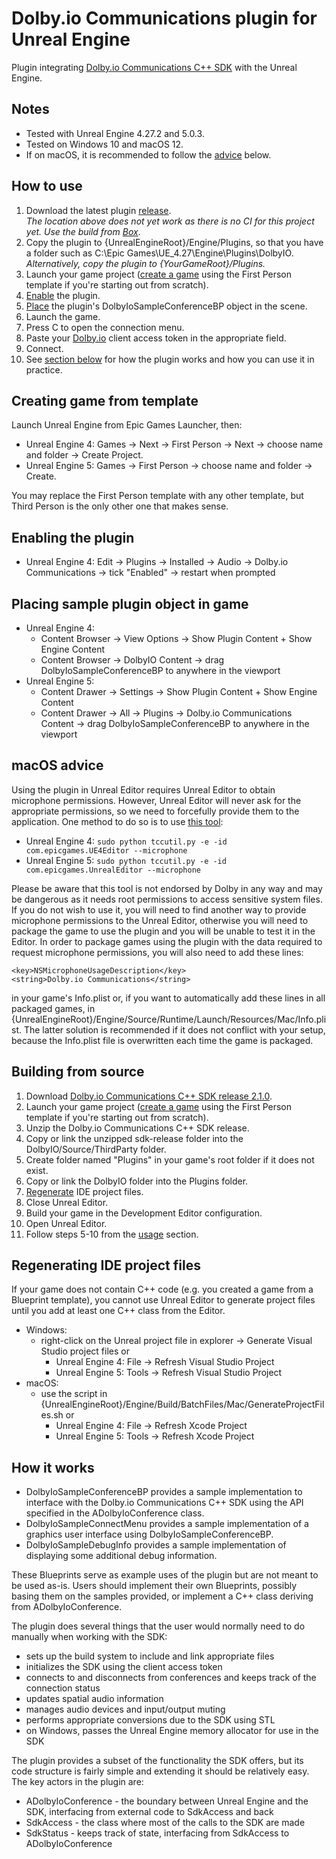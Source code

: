 # Dolby.io Communications plugin for Unreal Engine
Plugin integrating [Dolby.io Communications C++ SDK](https://github.com/DolbyIO/comms-sdk-cpp) with the Unreal Engine.

## Notes
- Tested with Unreal Engine 4.27.2 and 5.0.3.
- Tested on Windows 10 and macOS 12.
- If on macOS, it is recommended to follow the [advice](#macos) below.

## <a name="usage"></a> How to use
1. Download the latest plugin [release](https://github.com/DolbyIO/comms-sdk-unreal/releases).  
*The location above does not yet work as there is no CI for this project yet. Use the build from [Box](https://dolby.box.com/s/dp6seu7ezine09my1tgmlc21k4w7pmmc)*.
2. Copy the plugin to {UnrealEngineRoot}/Engine/Plugins, so that you have a folder such as C:\Epic Games\UE_4.27\Engine\Plugins\DolbyIO.  
*Alternatively, copy the plugin to {YourGameRoot}/Plugins.*
3. Launch your game project ([create a game](#create) using the First Person template if you're starting out from scratch).
4. [Enable](#enable) the plugin.
5. [Place](#place) the plugin's DolbyIoSampleConferenceBP object in the scene.
6. Launch the game.
7. Press C to open the connection menu.
8. Paste your [Dolby.io](https://dolby.io) client access token in the appropriate field.
9. Connect.
10. See [section below](#how) for how the plugin works and how you can use it in practice.

## <a name="create"></a> Creating game from template
Launch Unreal Engine from Epic Games Launcher, then:
- Unreal Engine 4: Games → Next → First Person → Next → choose name and folder → Create Project.
- Unreal Engine 5: Games → First Person → choose name and folder → Create.

You may replace the First Person template with any other template, but Third Person is the only other one that makes sense.

## <a name="enable"></a> Enabling the plugin
- Unreal Engine 4: Edit → Plugins → Installed → Audio → Dolby.io Communications → tick "Enabled" → restart when prompted

## <a name="place"></a> Placing sample plugin object in game
- Unreal Engine 4:
    - Content Browser → View Options → Show Plugin Content + Show Engine Content
    - Content Browser → DolbyIO Content → drag DolbyIoSampleConferenceBP to anywhere in the viewport
- Unreal Engine 5:
    - Content Drawer → Settings → Show Plugin Content + Show Engine Content
    - Content Drawer → All → Plugins → Dolby.io Communications Content → drag DolbyIoSampleConferenceBP to anywhere in the viewport

## <a name="macos"></a> macOS advice
Using the plugin in Unreal Editor requires Unreal Editor to obtain microphone permissions. However, Unreal Editor will never ask for the appropriate permissions, so we need to forcefully provide them to the application. One method to do so is to use [this tool](https://github.com/DocSystem/tccutil):  
- Unreal Engine 4: `sudo python tccutil.py -e -id com.epicgames.UE4Editor --microphone`  
- Unreal Engine 5: `sudo python tccutil.py -e -id com.epicgames.UnrealEditor --microphone`

Please be aware that this tool is not endorsed by Dolby in any way and may be dangerous as it needs root permissions to access sensitive system files. If you do not wish to use it, you will need to find another way to provide microphone permissions to the Unreal Editor, otherwise you will need to package the game to use the plugin and you will be unable to test it in the Editor. In order to package games using the plugin with the data required to request microphone permissions, you will also need to add these lines:
```
<key>NSMicrophoneUsageDescription</key>
<string>Dolby.io Communications</string>
```
in your game's Info.plist or, if you want to automatically add these lines in all packaged games, in {UnrealEngineRoot}/Engine/Source/Runtime/Launch/Resources/Mac/Info.plist. The latter solution is recommended if it does not conflict with your setup, because the Info.plist file is overwritten each time the game is packaged.

## Building from source
1. Download [Dolby.io Communications C++ SDK release 2.1.0](https://github.com/DolbyIO/comms-sdk-cpp/releases/tag/2.1.0).
2. Launch your game project ([create a game](#create) using the First Person template if you're starting out from scratch).
3. Unzip the Dolby.io Communications C++ SDK release.
4. Copy or link the unzipped sdk-release folder into the DolbyIO/Source/ThirdParty folder.
5. Create folder named "Plugins" in your game's root folder if it does not exist.
6. Copy or link the DolbyIO folder into the Plugins folder.
7. [Regenerate](#regenerate) IDE project files.
7. Close Unreal Editor.
8. Build your game in the Development Editor configuration.
9. Open Unreal Editor.
10. Follow steps 5-10 from the [usage](#usage) section.

## <a name="regenerate"></a> Regenerating IDE project files
If your game does not contain C++ code (e.g. you created a game from a Blueprint template), you cannot use Unreal Editor to generate project files until you add at least one C++ class from the Editor.
- Windows: 
    - right-click on the Unreal project file in explorer → Generate Visual Studio project files or
        - Unreal Engine 4: File → Refresh Visual Studio Project
        - Unreal Engine 5: Tools → Refresh Visual Studio Project
- macOS:
    - use the script in {UnrealEngineRoot}/Engine/Build/BatchFiles/Mac/GenerateProjectFiles.sh or
        - Unreal Engine 4: File → Refresh Xcode Project
        - Unreal Engine 5: Tools → Refresh Xcode Project

## <a name="how"></a>How it works
- DolbyIoSampleConferenceBP provides a sample implementation to interface with the Dolby.io Communications C++ SDK using the API specified in the ADolbyIoConference class.
- DolbyIoSampleConnectMenu provides a sample implementation of a graphics user interface using DolbyIoSampleConferenceBP.
- DolbyIoSampleDebugInfo provides a sample implementation of displaying some additional debug information.

These Blueprints serve as example uses of the plugin but are not meant to be used as-is. Users should implement their own Blueprints, possibly basing them on the samples provided, or implement a C++ class deriving from ADolbyIoConference.

The plugin does several things that the user would normally need to do manually when working with the SDK:
- sets up the build system to include and link appropriate files
- initializes the SDK using the client access token
- connects to and disconnects from conferences and keeps track of the connection status
- updates spatial audio information
- manages audio devices and input/output muting
- performs appropriate conversions due to the SDK using STL
- on Windows, passes the Unreal Engine memory allocator for use in the SDK

The plugin provides a subset of the functionality the SDK offers, but its code structure is fairly simple and extending it should be relatively easy. The key actors in the plugin are:
- ADolbyIoConference - the boundary between Unreal Engine and the SDK, interfacing from external code to SdkAccess and back
- SdkAccess - the class where most of the calls to the SDK are made
- SdkStatus - keeps track of state, interfacing from SdkAccess to ADolbyIoConference
